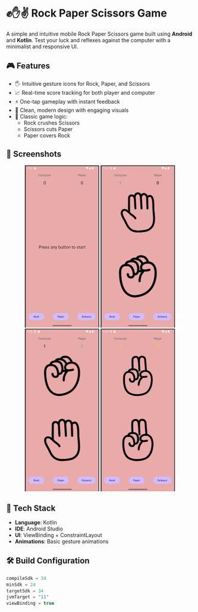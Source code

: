 # ✊✋✌️ Rock Paper Scissors Game

A simple and intuitive mobile Rock Paper Scissors game built using **Android** and **Kotlin**. Test your luck and reflexes against the computer with a minimalist and responsive UI.

## 🎮 Features

- 🖐️ Intuitive gesture icons for Rock, Paper, and Scissors
- 📈 Real-time score tracking for both player and computer
- ⚡ One-tap gameplay with instant feedback
- 🎨 Clean, modern design with engaging visuals
- 🧠 Classic game logic:
    - Rock crushes Scissors
    - Scissors cuts Paper
    - Paper covers Rock

## 📸 Screenshots

<p align="center">
  <img src="StartPage.png" alt="Start Page" width="200"/>
  <img src="ComputerWon.png" alt="Computer Won" width="200"/>
  <img src="PlayerWon.png" alt="Player Won" width="200"/>
  <img src="draw.png" alt="Draw" width="200"/>
</p>

## 🔧 Tech Stack

- **Language**: Kotlin
- **IDE**: Android Studio
- **UI**: ViewBinding + ConstraintLayout
- **Animations**: Basic gesture animations

## 🛠️ Build Configuration

```groovy
compileSdk = 34
minSdk = 24
targetSdk = 34
jvmTarget = "11"
viewBinding = true
